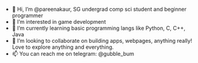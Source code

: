 - 👋 Hi, I’m @pareenakaur, SG undergrad comp sci student and beginner programmer
- 👀 I’m interested in game development
- 🌱 I’m currently learning basic programming langs like Python, C, C++, Java 
- 💞️ I’m looking to collaborate on building apps, webpages, anything really! Love to explore anything and everything.
- 📫 You can reach me on telegram: @gubble_bum

<!---
pareenakaur/pareenakaur is a ✨ special ✨ repository because its `README.md` (this file) appears on your GitHub profile.
You can click the Preview link to take a look at your changes.
--->
